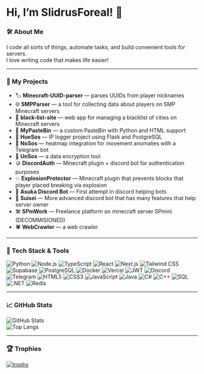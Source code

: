 # Hi, I’m SlidrusForeal! 🚀

### 🛠 About Me
I code all sorts of things, automate tasks, and build convenient tools for servers.  
I love writing code that makes life easier!

---

### 🔧 My Projects

* 🏷 **Minecraft-UUID-parser** — parses UUIDs from player nicknames
* 🌐 **SMPParser** — a tool for collecting data about players on SMP Minecraft servers
* 🚫 **black-list-site** — web app for managing a blacklist of cities on Minecraft servers
* 📝 **MyPasteBin** — a custom PasteBin with Python and HTML support
* 🎨 **HueSos** — IP logger project using Flask and PostgreSQL
* 🤖 **NoSos** — heatmap integration for movement anomalies with a Telegram bot
* 🔐 **UnSos** — a data encryption tool
* 🪙 **DiscordAuth** — Minecraft plugin + discord bot for authentication purposes
* 💥 **ExplosionProtector** — Minecraft plugin that prevents blocks that player placed breaking via explosion
* 🤖 **Asuka Discord Bot** — First attempt in discord helping bots
* 🌟 **Suisei** — More advanced discord bot that has many features that help server owner
* 🛠️ **SPmWork** — Freelance platform on minecraft server SPmini (DECOMMISIONED)
* 🕷️ **WebCrawler** — a web crawler

---

### 🧰 Tech Stack & Tools

![Python](https://img.shields.io/badge/Python-3.12-blue?style=for-the-badge&logo=python)
![Node.js](https://img.shields.io/badge/Node.js-16-green?style=for-the-badge&logo=node.js&logoColor=white)
![TypeScript](https://img.shields.io/badge/TypeScript-5.1-blue?style=for-the-badge&logo=typescript&logoColor=white)
![React](https://img.shields.io/badge/React-18.2.0-blue?style=for-the-badge&logo=react&logoColor=white)
![Next.js](https://img.shields.io/badge/Next.js-13-black?style=for-the-badge&logo=next.js&logoColor=white)
![Tailwind CSS](https://img.shields.io/badge/Tailwind_CSS-3.3.2-teal?style=for-the-badge&logo=tailwind-css&logoColor=white)
![Supabase](https://img.shields.io/badge/Supabase-2.0-purple?style=for-the-badge&logo=supabase&logoColor=white)
![PostgreSQL](https://img.shields.io/badge/PostgreSQL-14-blue?style=for-the-badge&logo=postgresql&logoColor=white)
![Docker](https://img.shields.io/badge/Docker-24.0.6-blue?style=for-the-badge&logo=docker&logoColor=white)
![Vercel](https://img.shields.io/badge/Vercel-Deploy-black?style=for-the-badge&logo=vercel&logoColor=white)
![JWT](https://img.shields.io/badge/JWT-Authentication-ff69b4?style=for-the-badge&logo=json-web-tokens)
![Discord](https://img.shields.io/badge/Discord-Bot-5865F2?style=for-the-badge&logo=discord&logoColor=white)
![Telegram](https://img.shields.io/badge/Telegram-2CA5E0?style=for-the-badge&logo=telegram&logoColor=white)
![HTML5](https://img.shields.io/badge/HTML5-E34F26?style=for-the-badge&logo=html5&logoColor=white)
![CSS3](https://img.shields.io/badge/CSS3-1572B6?style=for-the-badge&logo=css3&logoColor=white)
![JavaScript](https://img.shields.io/badge/JavaScript-F7DF1E?style=for-the-badge&logo=javascript&logoColor=black)
![Java](https://img.shields.io/badge/Java-ED8B00?style=for-the-badge&logo=java&logoColor=white)
![C#](https://img.shields.io/badge/C%23-239120?style=for-the-badge&logo=c-sharp&logoColor=white)
![C++](https://img.shields.io/badge/C%2B%2B-00599C?style=for-the-badge&logo=c%2B%2B&logoColor=white)
![SQL](https://img.shields.io/badge/SQL-4479A1?style=for-the-badge&logo=sqlite&logoColor=white)
![.NET](https://img.shields.io/badge/.NET-512BD4?style=for-the-badge&logo=dotnet&logoColor=white)
![Redis](https://img.shields.io/badge/Redis-7.0-red?style=for-the-badge&logo=redis&logoColor=white)



---

### 📈 GitHub Stats

![GitHub Stats](https://github-readme-stats.vercel.app/api?username=SlidrusForeal&show_icons=true&theme=radical)  
![Top Langs](https://github-readme-stats.vercel.app/api/top-langs/?username=SlidrusForeal&layout=compact&theme=tokyonight)

---

### 🏆 Trophies

[![trophy](https://github-profile-trophy.vercel.app/?username=SlidrusForeal&theme=dracula)](https://github.com/ryo-ma/github-profile-trophy)
